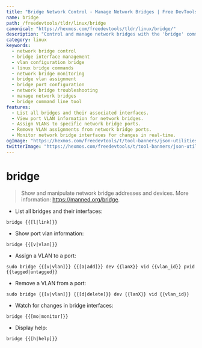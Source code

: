 ```yaml
---
title: "Bridge Network Control - Manage Network Bridges | Free DevTools"
name: bridge
path: /freedevtools/tldr/linux/bridge
canonical: "https://hexmos.com/freedevtools/tldr/linux/bridge/"
description: "Control and manage network bridges with the 'bridge' command. List interfaces, assign VLANs, monitor changes, and more. Free online tool, no registration required."
category: linux
keywords:
  - network bridge control
  - bridge interface management
  - vlan configuration bridge
  - linux bridge commands
  - network bridge monitoring
  - bridge vlan assignment
  - bridge port configuration
  - network bridge troubleshooting
  - manage network bridges
  - bridge command line tool
features:
  - List all bridges and their associated interfaces.
  - View port VLAN information for network bridges.
  - Assign VLANs to specific network bridge ports.
  - Remove VLAN assignments from network bridge ports.
  - Monitor network bridge interfaces for changes in real-time.
ogImage: "https://hexmos.com/freedevtools/t/tool-banners/json-utilities-banner.png"
twitterImage: "https://hexmos.com/freedevtools/t/tool-banners/json-utilities-banner.png"
---
```


# bridge

> Show and manipulate network bridge addresses and devices.
> More information: <https://manned.org/bridge>.

- List all bridges and their interfaces:

`bridge {{[l|link]}}`

- Show port vlan information:

`bridge {{[v|vlan]}}`

- Assign a VLAN to a port:

`sudo bridge {{[v|vlan]}} {{[a|add]}} dev {{lanX}} vid {{vlan_id}} pvid {{tagged|untagged}}`

- Remove a VLAN from a port:

`sudo bridge {{[v|vlan]}} {{[d|delete]}} dev {{lanX}} vid {{vlan_id}}`

- Watch for changes in bridge interfaces:

`bridge {{[mo|monitor]}}`

- Display help:

`bridge {{[h|help]}}`
